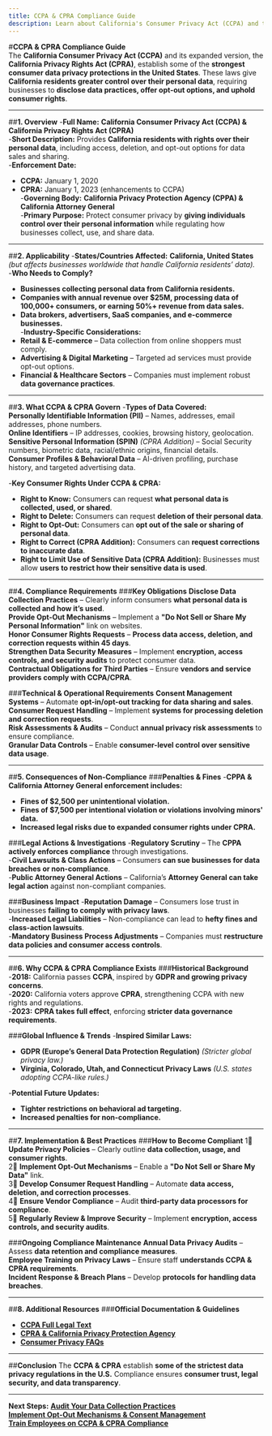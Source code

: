 ```yaml
---
title: CCPA & CPRA Compliance Guide
description: Learn about California's Consumer Privacy Act (CCPA) and the California Privacy Rights Act (CPRA), their requirements, enforcement, and best practices.
---
```


#**CCPA & CPRA Compliance Guide**  
The **California Consumer Privacy Act (CCPA)** and its expanded version, the **California Privacy Rights Act (CPRA)**, establish some of the **strongest consumer data privacy protections in the United States**. These laws give **California residents greater control over their personal data**, requiring businesses to **disclose data practices, offer opt-out options, and uphold consumer rights**.

---

##**1. Overview**
-**Full Name:** **California Consumer Privacy Act (CCPA) & California Privacy Rights Act (CPRA)**  
-**Short Description:** Provides **California residents with rights over their personal data**, including access, deletion, and opt-out options for data sales and sharing.  
-**Enforcement Date:**  
  - **CCPA:** January 1, 2020  
  - **CPRA:** January 1, 2023 (enhancements to CCPA)  
-**Governing Body:** **California Privacy Protection Agency (CPPA) & California Attorney General**  
-**Primary Purpose:** Protect consumer privacy by **giving individuals control over their personal information** while regulating how businesses collect, use, and share data.  

---

##**2. Applicability**
-**States/Countries Affected:** **California, United States** *(but affects businesses worldwide that handle California residents’ data).*  
-**Who Needs to Comply?**  
  - **Businesses collecting personal data from California residents.**  
  - **Companies with annual revenue over $25M, processing data of 100,000+ consumers, or earning 50%+ revenue from data sales.**  
  - **Data brokers, advertisers, SaaS companies, and e-commerce businesses.**  
-**Industry-Specific Considerations:**  
  - **Retail & E-commerce** – Data collection from online shoppers must comply.  
  - **Advertising & Digital Marketing** – Targeted ad services must provide opt-out options.  
  - **Financial & Healthcare Sectors** – Companies must implement robust **data governance practices**.  

---

##**3. What CCPA & CPRA Govern**
-**Types of Data Covered:**  
   **Personally Identifiable Information (PII)** – Names, addresses, email addresses, phone numbers.  
   **Online Identifiers** – IP addresses, cookies, browsing history, geolocation.  
   **Sensitive Personal Information (SPIN)** *(CPRA Addition)* – Social Security numbers, biometric data, racial/ethnic origins, financial details.  
   **Consumer Profiles & Behavioral Data** – AI-driven profiling, purchase history, and targeted advertising data.  

-**Key Consumer Rights Under CCPA & CPRA:**  
  - **Right to Know:** Consumers can request **what personal data is collected, used, or shared**.  
  - **Right to Delete:** Consumers can request **deletion of their personal data**.  
  - **Right to Opt-Out:** Consumers can **opt out of the sale or sharing of personal data**.  
  - **Right to Correct (CPRA Addition):** Consumers can **request corrections to inaccurate data**.  
  - **Right to Limit Use of Sensitive Data (CPRA Addition):** Businesses must allow **users to restrict how their sensitive data is used**.  

---

##**4. Compliance Requirements**
###**Key Obligations**
 **Disclose Data Collection Practices** – Clearly inform consumers **what personal data is collected and how it’s used**.  
 **Provide Opt-Out Mechanisms** – Implement a **"Do Not Sell or Share My Personal Information"** link on websites.  
 **Honor Consumer Rights Requests** – **Process data access, deletion, and correction requests within 45 days**.  
 **Strengthen Data Security Measures** – Implement **encryption, access controls, and security audits** to protect consumer data.  
 **Contractual Obligations for Third Parties** – Ensure **vendors and service providers comply with CCPA/CPRA**.  

###**Technical & Operational Requirements**
 **Consent Management Systems** – Automate **opt-in/opt-out tracking for data sharing and sales**.  
 **Consumer Request Handling** – Implement **systems for processing deletion and correction requests**.  
 **Risk Assessments & Audits** – Conduct **annual privacy risk assessments** to ensure compliance.  
 **Granular Data Controls** – Enable **consumer-level control over sensitive data usage**.  

---

##**5. Consequences of Non-Compliance**
###**Penalties & Fines**
-**CPPA & California Attorney General enforcement includes:**  
  - **Fines of $2,500 per unintentional violation.**  
  - **Fines of $7,500 per intentional violation or violations involving minors' data.**  
  - **Increased legal risks due to expanded consumer rights under CPRA.**  

###**Legal Actions & Investigations**
-**Regulatory Scrutiny** – The **CPPA actively enforces compliance** through investigations.  
-**Civil Lawsuits & Class Actions** – Consumers **can sue businesses for data breaches or non-compliance**.  
-**Public Attorney General Actions** – California’s **Attorney General can take legal action** against non-compliant companies.  

###**Business Impact**
-**Reputation Damage** – Consumers lose trust in businesses **failing to comply with privacy laws**.  
-**Increased Legal Liabilities** – Non-compliance can lead to **hefty fines and class-action lawsuits**.  
-**Mandatory Business Process Adjustments** – Companies must **restructure data policies and consumer access controls**.  

---

##**6. Why CCPA & CPRA Compliance Exists**
###**Historical Background**
-**2018:** California passes **CCPA**, inspired by **GDPR and growing privacy concerns**.  
-**2020:** California voters approve **CPRA**, strengthening CCPA with new rights and regulations.  
-**2023:** **CPRA takes full effect**, enforcing **stricter data governance requirements**.  

###**Global Influence & Trends**
-**Inspired Similar Laws:**  
  - **GDPR (Europe’s General Data Protection Regulation)** *(Stricter global privacy law.)*  
  - **Virginia, Colorado, Utah, and Connecticut Privacy Laws** *(U.S. states adopting CCPA-like rules.)*  

-**Potential Future Updates:**  
  - **Tighter restrictions on behavioral ad targeting.**  
  - **Increased penalties for non-compliance.**  

---

##**7. Implementation & Best Practices**
###**How to Become Compliant**
1⃣ **Update Privacy Policies** – Clearly outline **data collection, usage, and consumer rights**.  
2⃣ **Implement Opt-Out Mechanisms** – Enable a **"Do Not Sell or Share My Data"** link.  
3⃣ **Develop Consumer Request Handling** – Automate **data access, deletion, and correction processes**.  
4⃣ **Ensure Vendor Compliance** – Audit **third-party data processors for compliance**.  
5⃣ **Regularly Review & Improve Security** – Implement **encryption, access controls, and security audits**.  

###**Ongoing Compliance Maintenance**
 **Annual Data Privacy Audits** – Assess **data retention and compliance measures**.  
 **Employee Training on Privacy Laws** – Ensure staff **understands CCPA & CPRA requirements**.  
 **Incident Response & Breach Plans** – Develop **protocols for handling data breaches**.  

---

##**8. Additional Resources**
###**Official Documentation & Guidelines**
- **[ CCPA Full Legal Text](https://oag.ca.gov/privacy/ccpa)**  
- **[ CPRA & California Privacy Protection Agency](https://cppa.ca.gov/)**  
- **[ Consumer Privacy FAQs](https://oag.ca.gov/)**  

---

##**Conclusion**
The **CCPA & CPRA** establish **some of the strictest data privacy regulations in the U.S.** Compliance ensures **consumer trust, legal security, and data transparency**.

---

 **Next Steps:**
 **[Audit Your Data Collection Practices](#)**  
 **[Implement Opt-Out Mechanisms & Consent Management](#)**  
 **[Train Employees on CCPA & CPRA Compliance](#)**  
